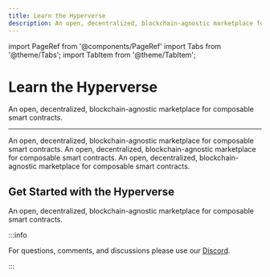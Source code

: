 ```yaml
---
title: Learn the Hyperverse
description: An open, decentralized, blockchain-agnostic marketplace for composable smart contracts
---
```


import PageRef from '@components/PageRef'
import Tabs from '@theme/Tabs';
import TabItem from '@theme/TabItem';

# Learn the Hyperverse

An open, decentralized, blockchain-agnostic marketplace for composable smart contracts.

---

An open, decentralized, blockchain-agnostic marketplace for composable smart contracts. An open, decentralized, blockchain-agnostic marketplace for composable smart contracts. An open, decentralized, blockchain-agnostic marketplace for composable smart contracts.

## Get Started with the Hyperverse

An open, decentralized, blockchain-agnostic marketplace for composable smart contracts.

<PageRef url="/learn/algorand/welcome-to-algorand" pageName="Algorand" />
<PageRef url="/learn/conflux/welcome-to-conflux" pageName="Conflux" />
<PageRef url="/learn/ethereum/welcome-to-ethereum" pageName="Ethereum" />
<PageRef url="/learn/flow/welcome-to-flow" pageName="Flow" />
<PageRef url="/learn/near/welcome-to-near" pageName="Near" />
<PageRef url="/learn/polygon/welcome-to-polygon" pageName="Polygon" />
<PageRef url="/learn/solana/welcome-to-solana" pageName="Solana" />

:::info

For questions, comments, and discussions please use our [Discord](https://discord.com/invite/uqecGxg).

:::
